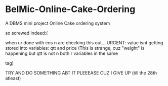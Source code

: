 # BelMic-Online-Cake-Ordering
A DBMS mini project
Online Cake ordering system

so screwed
indeed:(

when ur done with cns n are checking this out...
URGENT: value isnt getting stored into variables: qtt and price
(This is strange, cuz "weight" is happening but qtt is not n both r variables in the same <form> tag)
  
TRY AND DO SOMETHING ABT IT PLEEEASE CUZ I GIVE UP (till the 28th atleast)
